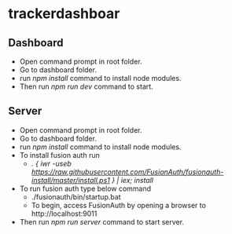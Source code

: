 # trackerdashboar

## Dashboard

* Open command prompt in root folder.
* Go to dashboard folder.
* run <i>npm install</i> command to install node modules.
* Then run <i>npm run dev</i> command to start.

## Server

* Open command prompt in root folder.
* Go to dashboard folder.
* run <i>npm install</i> command to install node modules.
* To install fusion auth run
  * <i>. { iwr -useb https://raw.githubusercontent.com/FusionAuth/fusionauth-install/master/install.ps1 } | iex; install</i>
* To run fusion auth type below command
  * ./fusionauth/bin/startup.bat
  *  To begin, access FusionAuth by opening a browser to http://localhost:9011
* Then run <i>npm run server</i> command to start server.
